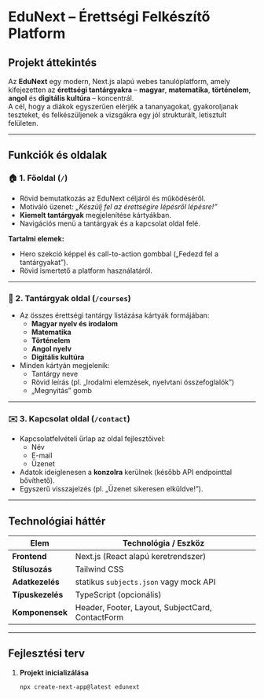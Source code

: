 # EduNext – Érettségi Felkészítő Platform

## Projekt áttekintés
Az **EduNext** egy modern, Next.js alapú webes tanulóplatform, amely kifejezetten az **érettségi tantárgyakra** – **magyar**, **matematika**, **történelem**, **angol** és **digitális kultúra** – koncentrál.  
A cél, hogy a diákok egyszerűen elérjék a tananyagokat, gyakoroljanak teszteket, és felkészüljenek a vizsgákra egy jól strukturált, letisztult felületen.

---

## Funkciók és oldalak

### 🏠 1. Főoldal (`/`)
- Rövid bemutatkozás az EduNext céljáról és működéséről.  
- Motiváló üzenet: *„Készülj fel az érettségire lépésről lépésre!”*  
- **Kiemelt tantárgyak** megjelenítése kártyákban.  
- Navigációs menü a tantárgyak és a kapcsolat oldal felé.  

**Tartalmi elemek:**
- Hero szekció képpel és call-to-action gombbal („Fedezd fel a tantárgyakat”).  
- Rövid ismertető a platform használatáról.

---

### 📘 2. Tantárgyak oldal (`/courses`)
- Az összes érettségi tantárgy listázása kártyák formájában:
  - **Magyar nyelv és irodalom**  
  - **Matematika**  
  - **Történelem**  
  - **Angol nyelv**  
  - **Digitális kultúra**
- Minden kártyán megjelenik:
  - Tantárgy neve  
  - Rövid leírás (pl. „Irodalmi elemzések, nyelvtani összefoglalók”)  
  - „Megnyitás” gomb  

---

### ✉️ 3. Kapcsolat oldal (`/contact`)
- Kapcsolatfelvételi űrlap az oldal fejlesztőivel:
  - Név  
  - E-mail  
  - Üzenet  
- Adatok ideiglenesen a **konzolra** kerülnek (később API endpointtal bővíthető).  
- Egyszerű visszajelzés (pl. „Üzenet sikeresen elküldve!”).  

---

## Technológiai háttér

| Elem | Technológia / Eszköz |
|------|------------------------|
| **Frontend** | Next.js (React alapú keretrendszer) |
| **Stílusozás** | Tailwind CSS |
| **Adatkezelés** | statikus `subjects.json` vagy mock API |
| **Típuskezelés** | TypeScript (opcionális) |
| **Komponensek** | Header, Footer, Layout, SubjectCard, ContactForm |

---

## Fejlesztési terv

1. **Projekt inicializálása**  
   ```bash
   npx create-next-app@latest edunext
